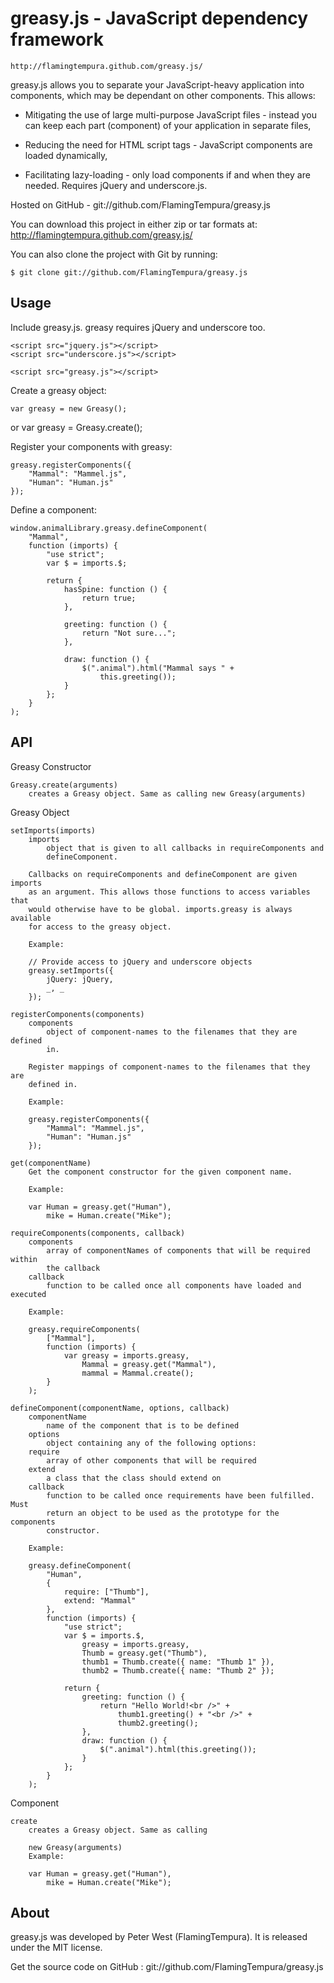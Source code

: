 greasy.js - JavaScript dependency framework
===========================================

    http://flamingtempura.github.com/greasy.js/


greasy.js allows you to separate your JavaScript-heavy application into
components, which may be dependant on other components. This allows:

*   Mitigating the use of large multi-purpose JavaScript files - instead you
    can keep each part (component) of your application in separate files,

*   Reducing the need for HTML script tags - JavaScript components are
    loaded dynamically,

*   Facilitating lazy-loading - only load components if and when they are
    needed. Requires jQuery and underscore.js.

Hosted on GitHub - git://github.com/FlamingTempura/greasy.js

You can download this project in either zip or tar formats at:
    http://flamingtempura.github.com/greasy.js/

You can also clone the project with Git by running:

    $ git clone git://github.com/FlamingTempura/greasy.js


Usage
-----

Include greasy.js. greasy requires jQuery and underscore too.

    <script src="jquery.js"></script>
    <script src="underscore.js"></script>

    <script src="greasy.js"></script>


Create a greasy object:

    var greasy = new Greasy();
or
    var greasy = Greasy.create();


Register your components with greasy:

    greasy.registerComponents({
        "Mammal": "Mammel.js",
        "Human": "Human.js"
    });


Define a component:

    window.animalLibrary.greasy.defineComponent(
        "Mammal",
        function (imports) {
            "use strict";
            var $ = imports.$;

            return {
                hasSpine: function () {
                    return true;
                },

                greeting: function () {
                    return "Not sure...";
                },

                draw: function () {
                    $(".animal").html("Mammal says " +
                        this.greeting());
                }
            };
        }
    );


API
---

Greasy Constructor

    Greasy.create(arguments)
        creates a Greasy object. Same as calling new Greasy(arguments)

Greasy Object

    setImports(imports)
        imports
            object that is given to all callbacks in requireComponents and
            defineComponent.

        Callbacks on requireComponents and defineComponent are given imports
        as an argument. This allows those functions to access variables that
        would otherwise have to be global. imports.greasy is always available
        for access to the greasy object.

        Example:

        // Provide access to jQuery and underscore objects
        greasy.setImports({
            jQuery: jQuery,
            _, _
        });

    registerComponents(components)
        components
            object of component-names to the filenames that they are defined
            in.
        
        Register mappings of component-names to the filenames that they are
        defined in.

        Example:

        greasy.registerComponents({
            "Mammal": "Mammel.js",
            "Human": "Human.js"
        });

    get(componentName)
        Get the component constructor for the given component name.

        Example:

        var Human = greasy.get("Human"),
            mike = Human.create("Mike");

    requireComponents(components, callback)
        components
            array of componentNames of components that will be required within
            the callback
        callback
            function to be called once all components have loaded and executed
            
        Example:

        greasy.requireComponents(
            ["Mammal"],
            function (imports) {
                var greasy = imports.greasy,
                    Mammal = greasy.get("Mammal"),
                    mammal = Mammal.create();
            }
        );

    defineComponent(componentName, options, callback)
        componentName
            name of the component that is to be defined
        options
            object containing any of the following options:
        require
            array of other components that will be required
        extend
            a class that the class should extend on
        callback
            function to be called once requirements have been fulfilled. Must
            return an object to be used as the prototype for the components
            constructor.

        Example:

        greasy.defineComponent(
            "Human",
            {
                require: ["Thumb"],
                extend: "Mammal"
            },
            function (imports) {
                "use strict";
                var $ = imports.$,
                    greasy = imports.greasy,
                    Thumb = greasy.get("Thumb"),
                    thumb1 = Thumb.create({ name: "Thumb 1" }),
                    thumb2 = Thumb.create({ name: "Thumb 2" });

                return {
                    greeting: function () {
                        return "Hello World!<br />" +
                            thumb1.greeting() + "<br />" +
                            thumb2.greeting();
                    },
                    draw: function () {
                        $(".animal").html(this.greeting());
                    }
                };
            }
        );

Component

    create
        creates a Greasy object. Same as calling

        new Greasy(arguments)
        Example:

        var Human = greasy.get("Human"),
            mike = Human.create("Mike");


About
-----

greasy.js was developed by Peter West (FlamingTempura). It is released under
the MIT license.

Get the source code on GitHub : git://github.com/FlamingTempura/greasy.js
